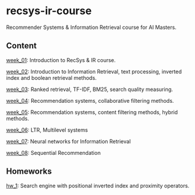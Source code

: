 # recsys-ir-course

Recommender Systems & Information Retrieval course for AI Masters.

## Content

[week_01](./materials/week_01): Introduction to RecSys & IR course.

[week_02](./materials/week_02): Introduction to Information Retrieval, text processing, inverted index and boolean retrieval methods.

[week_03](./materials/week_03): Ranked retrieval, TF-IDF, BM25, search quality measuring.

[week_04](./materials/week_04): Recommendation systems, collaborative filtering methods.

[week_05](./materials/week_05): Recommendation systems, content filtering methods, hybrid methods.

[week_06](./materials/week_06): LTR, Multilevel systems

[week_07](./materials/week_07): Neural networks for Information Retrieval

[week_08](./materials/week_08): Sequential Recommendation

## Homeworks

[hw_1](./homeworks/hw_1): Search engine with positional inverted index and proximity operators.
